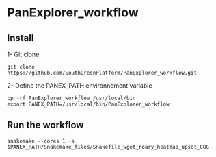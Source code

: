 # PanExplorer_workflow

## Install

1- Git clone

```
git clone https://github.com/SouthGreenPlatform/PanExplorer_workflow.git
```

2- Define the PANEX_PATH environnement variable

```
cp -rf PanExplorer_workflow /usr/local/bin
export PANEX_PATH=/usr/local/bin/PanExplorer_workflow
```

## Run the workflow

```
snakemake --cores 1 -s $PANEX_PATH/Snakemake_files/Snakefile_wget_roary_heatmap_upset_COG
```
